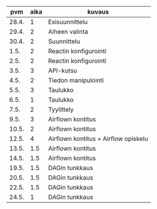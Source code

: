 | pvm | aika | kuvaus |
|---|---|---|
| 28.4. | 1 | Esisuunnittelu | 
| 29.4. | 2 | Aiheen valinta |
| 30.4. | 2 | Suunnittelu |
| 1.5. | 2 | Reactin konfigurointi|
| 2.5. | 2 | Reactin konfigurointi|
| 3.5. | 3 | API-kutsu |
| 4.5. | 2 | Tiedon manipulointi |
| 5.5. | 3 | Taulukko |
| 6.5. | 1 | Taulukko |
| 7.5. | 2 | Tyylittely |
| 9.5. | 3 | Airflown kontitus |
| 10.5. | 2 | Airflown kontitus |
| 12.5. | 4 | Airflown kontitus + Airflow opiskelu |
| 13.5. | 1.5 | Airflown kontitus |
| 14.5. | 1.5 | Airflown kontitus |
| 19.5. | 1.5 | DAGin tunkkaus |
| 20.5. | 1.5 | DAGin tunkkaus |
| 22.5. | 1.5 | DAGin tunkkaus |
| 24.5. | 1 | DAGin tunkkaus | 
